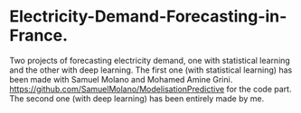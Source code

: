 # Electricity-Demand-Forecasting-in-France.
Two projects of forecasting electricity demand, one with statistical learning and the other with deep learning.
The first one (with statistical learning) has been made with Samuel Molano and Mohamed Amine Grini.
https://github.com/SamuelMolano/ModelisationPredictive for the code part.
The second one (with deep learning) has been entirely made by me.
